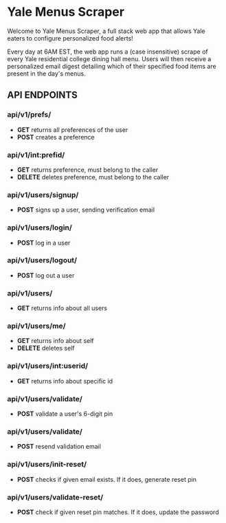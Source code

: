 # Yale Menus Scraper

Welcome to Yale Menus Scraper, a full stack web app that allows Yale eaters to configure personalized food alerts! 

Every day at 6AM EST, the web app runs a (case insensitive) scrape of every Yale residential college dining hall menu. Users will then receive a personalized email digest detailing which of their specified food items are present in the day's menus.

## **API ENDPOINTS**

### **api/v1/prefs/**
+ __GET__ returns all preferences of the user
+ __POST__ creates a preference
### **api/v1/int:prefid/**
+ __GET__ returns preference, must belong to the caller
+ __DELETE__ deletes preference, must belong to the caller
### **api/v1/users/signup/**
+ __POST__ signs up a user, sending verification email
### **api/v1/users/login/**
+ __POST__ log in a user
### **api/v1/users/logout/**
+ __POST__ log out a user
### **api/v1/users/**
+ __GET__ returns info about all users
### **api/v1/users/me/**
+ __GET__ returns info about self
+ __DELETE__ deletes self
### **api/v1/users/int:userid/**
+ __GET__ returns info about specific id
### **api/v1/users/validate/**
+ __POST__ validate a user's 6-digit pin
### **api/v1/users/validate/**
+ __POST__ resend validation email
### **api/v1/users/init-reset/**
+ __POST__ checks if given email exists. If it does, generate reset pin
### **api/v1/users/validate-reset/**
+ __POST__ check if given reset pin matches. If it does, update the password